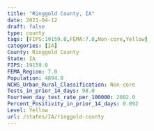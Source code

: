 ```yaml
---
title: "Ringgold County, IA"
date: 2021-04-12
draft: false
type: county
tags: [FIPS:19159.0,FEMA:7.0,Non-core,Yellow]
categories: [IA]
County: Ringgold County
State: IA
FIPS: 19159.0
FEMA_Region: 7.0
Population: 4894.0
NCHS_Urban_Rural_Classification: Non-core
Tests_in_prior_14_days: 98.0
Fourteen_day_test_rate_per_100000: 2002.0
Percent_Positivity_in_prior_14_days: 0.092
Level: Yellow
url: /states/IA/ringgold-county
---
```




